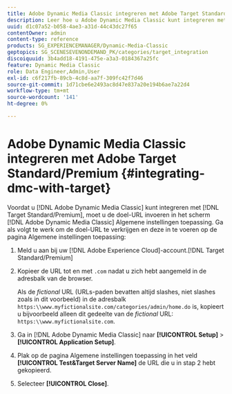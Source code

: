 ```yaml
---
title: Adobe Dynamic Media Classic integreren met Adobe Target Standard/Premium
description: Leer hoe u Adobe Dynamic Media Classic kunt integreren met Adobe Target Standard/Premium.
uuid: d1c07a52-b058-4ae3-a31d-44c43dc27f65
contentOwner: admin
content-type: reference
products: SG_EXPERIENCEMANAGER/Dynamic-Media-Classic
geptopics: SG_SCENESEVENONDEMAND_PK/categories/target_integration
discoiquuid: 3b4add18-4191-475e-a3a3-0184367a25fc
feature: Dynamic Media Classic
role: Data Engineer,Admin,User
exl-id: c6f217fb-89cb-4c8d-aa7f-309fc42f7d46
source-git-commit: 1d71cbe6e2493ac8d47e837a20e194b6ae7a22d4
workflow-type: tm+mt
source-wordcount: '141'
ht-degree: 0%

---
```


# Adobe Dynamic Media Classic integreren met Adobe Target Standard/Premium {#integrating-dmc-with-target}

Voordat u [!DNL Adobe Dynamic Media Classic] kunt integreren met [!DNL Target Standard/Premium], moet u de doel-URL invoeren in het scherm [!DNL Adobe Dynamic Media Classic] Algemene instellingen toepassing. Ga als volgt te werk om de doel-URL te verkrijgen en deze in te voeren op de pagina Algemene instellingen toepassing:

1. Meld u aan bij uw [!DNL Adobe Experience Cloud]-account.[!DNL Target Standard/Premium]
1. Kopieer de URL tot en met `.com` nadat u zich hebt aangemeld in de adresbalk van de browser.

   Als de *fictional* URL (URLs-paden bevatten altijd slashes, niet slashes zoals in dit voorbeeld) in de adresbalk `https:\\www.myfictionalsite.com/categories/admin/home.do` is, kopieert u bijvoorbeeld alleen dit gedeelte van de *fictional* URL: `https:\\www.myfictionalsite.com`.

1. Ga in [!DNL Adobe Dynamic Media Classic] naar **[!UICONTROL Setup]** > **[!UICONTROL Application Setup]**.
1. Plak op de pagina Algemene instellingen toepassing in het veld **[!UICONTROL Test&Target Server Name]** de URL die u in stap 2 hebt gekopieerd.
1. Selecteer **[!UICONTROL Close]**.
